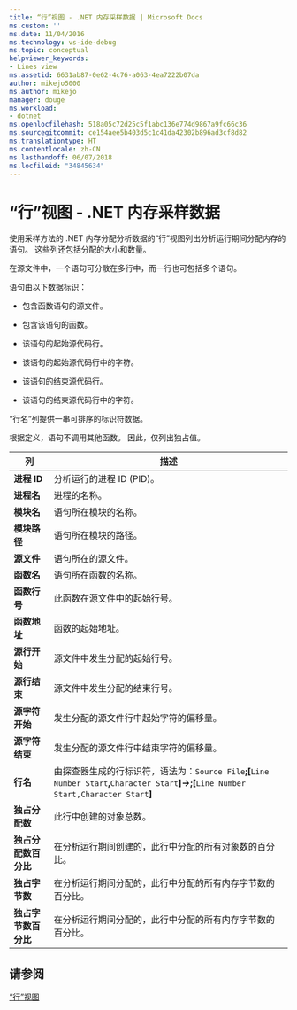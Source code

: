 ```yaml
---
title: “行”视图 - .NET 内存采样数据 | Microsoft Docs
ms.custom: ''
ms.date: 11/04/2016
ms.technology: vs-ide-debug
ms.topic: conceptual
helpviewer_keywords:
- Lines view
ms.assetid: 6631ab87-0e62-4c76-a063-4ea7222b07da
author: mikejo5000
ms.author: mikejo
manager: douge
ms.workload:
- dotnet
ms.openlocfilehash: 518a05c72d25c5f1abc136e774d9867a9fc66c36
ms.sourcegitcommit: ce154aee5b403d5c1c41da42302b896ad3cf8d82
ms.translationtype: HT
ms.contentlocale: zh-CN
ms.lasthandoff: 06/07/2018
ms.locfileid: "34845634"
---
```

# <a name="lines-view---net-memory-sampling-data"></a>“行”视图 - .NET 内存采样数据
使用采样方法的 .NET 内存分配分析数据的“行”视图列出分析运行期间分配内存的语句。 这些列还包括分配的大小和数量。  
  
 在源文件中，一个语句可分散在多行中，而一行也可包括多个语句。  
  
 语句由以下数据标识：  
  
-   包含函数语句的源文件。  
  
-   包含该语句的函数。  
  
-   该语句的起始源代码行。  
  
-   该语句的起始源代码行中的字符。  
  
-   该语句的结束源代码行。  
  
-   该语句的结束源代码行中的字符。  
  
 “行名”列提供一串可排序的标识符数据。  
  
 根据定义，语句不调用其他函数。 因此，仅列出独占值。  
  
|列|描述|  
|------------|-----------------|  
|**进程 ID**|分析运行的进程 ID (PID)。|  
|**进程名**|进程的名称。|  
|**模块名**|语句所在模块的名称。|  
|**模块路径**|语句所在模块的路径。|  
|**源文件**|语句所在的源文件。|  
|**函数名**|语句所在函数的名称。|  
|**函数行号**|此函数在源文件中的起始行号。|  
|**函数地址**|函数的起始地址。|  
|**源行开始**|源文件中发生分配的起始行号。|  
|**源行结束**|源文件中发生分配的结束行号。|  
|**源字符开始**|发生分配的源文件行中起始字符的偏移量。|  
|**源字符结束**|发生分配的源文件行中结束字符的偏移量。|  
|**行名**|由探查器生成的行标识符，语法为：`Source File`**;[**`Line Number Start`**,**`Character Start`**]->;[**`Line Number Start,Character Start`**]**|  
|**独占分配数**|此行中创建的对象总数。|  
|**独占分配数百分比**|在分析运行期间创建的，此行中分配的所有对象数的百分比。|  
|**独占字节数**|在分析运行期间分配的，此行中分配的所有内存字节数的百分比。|  
|**独占字节数百分比**|在分析运行期间分配的，此行中分配的所有内存字节数的百分比。|  
  
## <a name="see-also"></a>请参阅  
 [“行”视图](../profiling/lines-view-sampling-data.md)